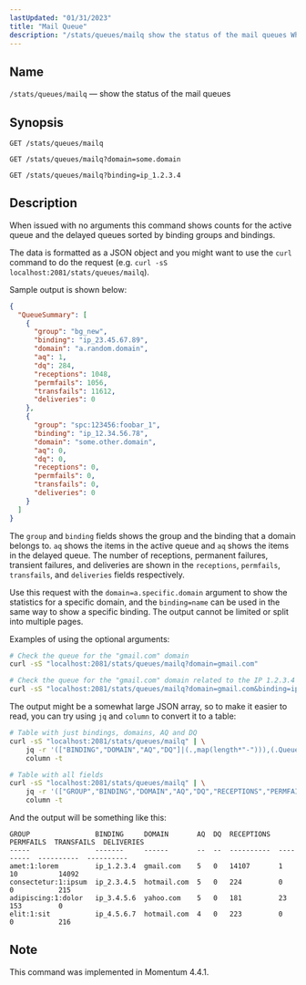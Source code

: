 ```yaml
---
lastUpdated: "01/31/2023"
title: "Mail Queue"
description: "/stats/queues/mailq show the status of the mail queues When issued with no arguments this command shows counts for the active queue and the delayed queues sorted by binding groups and bindings This request shall be done to the port 2081 using any..."
---
```


<a name="http_api_stats.queues_mailq"></a>
## Name

`/stats/queues/mailq` — show the status of the mail queues

## Synopsis

`GET /stats/queues/mailq`

`GET /stats/queues/mailq?domain=some.domain`

`GET /stats/queues/mailq?binding=ip_1.2.3.4`

## Description

When issued with no arguments this command shows counts for the active queue and the delayed queues sorted by binding groups and bindings.

The data is formatted as a JSON object and you might want to use the `curl` command to do the request (e.g. `curl -sS localhost:2081/stats/queues/mailq`).

Sample output is shown below:

```json
{
  "QueueSummary": [
    {
      "group": "bg_new",
      "binding": "ip_23.45.67.89",
      "domain": "a.random.domain",
      "aq": 1,
      "dq": 284,
      "receptions": 1048,
      "permfails": 1056,
      "transfails": 11612,
      "deliveries": 0
    },
    {
      "group": "spc:123456:foobar_1",
      "binding": "ip_12.34.56.78",
      "domain": "some.other.domain",
      "aq": 0,
      "dq": 0,
      "receptions": 0,
      "permfails": 0,
      "transfails": 0,
      "deliveries": 0
    }
  ]
}
```

The `group` and `binding` fields shows the group and the binding that a domain belongs to. `aq` shows the items in the active queue and `aq` shows the items in the delayed queue. The number of receptions, permanent failures, transient failures, and deliveries are shown in the `receptions`, `permfails`, `transfails`, and `deliveries` fields respectively.

Use this request with the `domain=a.specific.domain` argument to show the statistics for a specific domain, and the `binding=name` can be used in the same way to show a specific binding. The output cannot be limited or split into multiple pages.

Examples of using the optional arguments:

```bash
# Check the queue for the "gmail.com" domain
curl -sS "localhost:2081/stats/queues/mailq?domain=gmail.com"

# Check the queue for the "gmail.com" domain related to the IP 1.2.3.4
curl -sS "localhost:2081/stats/queues/mailq?domain=gmail.com&binding=ip_1.2.3.4"
```

The output might be a somewhat large JSON array, so to make it easier to read, you can try using `jq` and `column` to convert it to a table:

```bash
# Table with just bindings, domains, AQ and DQ
curl -sS "localhost:2081/stats/queues/mailq" | \
    jq -r '(["BINDING","DOMAIN","AQ","DQ"]|(.,map(length*"-"))),(.QueueSummary|.[]|[.binding,.domain,.aq,.dq])|@tsv' | \
    column -t

# Table with all fields
curl -sS "localhost:2081/stats/queues/mailq" | \
    jq -r '(["GROUP","BINDING","DOMAIN","AQ","DQ","RECEPTIONS","PERMFAILS","TRANSFAILS","DELIVERIES"]|(.,map(length*"-"))),(.QueueSummary|.[]|[.group,.binding,.domain,.aq,.dq,.receptions,.permfails,.transfails,.deliveries])|@tsv' | \
    column -t
```

And the output will be something like this:

```
GROUP                BINDING     DOMAIN       AQ  DQ  RECEPTIONS  PERMFAILS  TRANSFAILS  DELIVERIES
-----                -------     ------       --  --  ----------  ---------  ----------  ----------
amet:1:lorem         ip_1.2.3.4  gmail.com    5   0   14107       1          10          14092
consectetur:1:ipsum  ip_2.3.4.5  hotmail.com  5   0   224         0          0           215
adipiscing:1:dolor   ip_3.4.5.6  yahoo.com    5   0   181         23         153         0
elit:1:sit           ip_4.5.6.7  hotmail.com  4   0   223         0          0           216
```

## Note

This command was implemented in Momentum 4.4.1.
